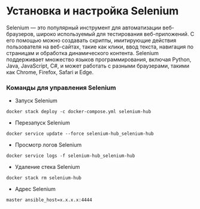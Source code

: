 # Установка и настройка Selenium  #

Selenium — это популярный инструмент для автоматизации веб-браузеров, широко используемый для тестирования веб-приложений. С его помощью можно создавать скрипты, имитирующие действия пользователя на веб-сайтах, такие как клики, ввод текста, навигация по страницам и обработка динамического контента. Selenium поддерживает множество языков программирования, включая Python, Java, JavaScript, C#, и может работать с разными браузерами, такими как Chrome, Firefox, Safari и Edge.

### Команды для управления Selenium  ###

* Запуск Selenium 
```
docker stack deploy -c docker-compose.yml selenium-hub
```
* Перезапуск Selenium 
```
docker service update --force selenium-hub_selenium-hub

```
* Просмотр логов Selenium 
```
docker service logs -f selenium-hub_selenium-hub
```
* Удаление стека Selenium 
```
docker stack rm selenium-hub
```
* Адрес Selenium 
```
master ansible_host=x.x.x.x:4444
```